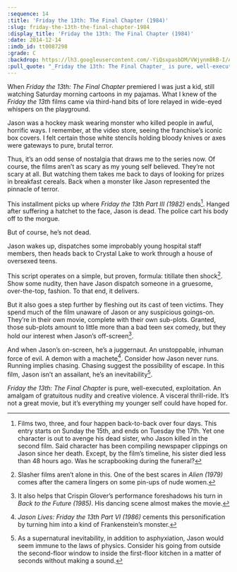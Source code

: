 ```yaml
---
:sequence: 14
:title: 'Friday the 13th: The Final Chapter (1984)'
:slug: friday-the-13th-the-final-chapter-1984
:display_title: 'Friday the 13th: The Final Chapter (1984)'
:date: 2014-12-14
:imdb_id: tt0087298
:grade: C
:backdrop: https://lh3.googleusercontent.com/-YiQsxpasbDM/VWjynm8kB-I/AAAAAAAACrY/e2kZ5_sUh9o/w1000-rj/friday-the-13th-the-final-chapter-1984.jpg
:pull_quote: "_Friday the 13th: The Final Chapter_ is pure, well-executed, exploitation."
---
```


When _Friday the 13th: The Final Chapter_ premiered I was just a kid, still watching Saturday morning cartoons in my pajamas. What I knew of the _Friday the 13th_ films came via third-hand bits of lore relayed in wide-eyed whispers on the playground. 

Jason was a hockey mask wearing monster who killed people in awful, horrific ways. I remember, at the video store, seeing the franchise’s iconic box covers. I felt certain those white stencils holding bloody knives or axes were gateways to pure, brutal terror.

Thus, it’s an odd sense of nostalgia that draws me to the series now. Of course, the films aren’t as scary as my young self believed. They’re not scary at all. But watching them takes me back to days of looking for prizes in breakfast cereals. Back when a monster like Jason represented the pinnacle of terror.

This installment picks up where _Friday the 13th Part III (1982)_ ends[^1]. Hanged after suffering a hatchet to the face, Jason is dead. The police cart his body off to the morgue.

But of course, he’s not dead.

Jason wakes up, dispatches some improbably young hospital staff members, then heads back to Crystal Lake to work through a house of oversexed teens.

This script operates on a simple, but proven, formula: titillate then shock[^2]. Show some nudity, then have Jason dispatch someone in a gruesome, over-the-top, fashion. To that end, it delivers.

But it also goes a step further by fleshing out its cast of teen victims. They spend much of the film unaware of Jason or any suspicious goings-on. They’re in their own movie, complete with their own sub-plots. Granted, those sub-plots amount to little more than a bad teen sex comedy, but they hold our interest when Jason’s off-screen[^3].

And when Jason’s on-screen, he’s a juggernaut. An unstoppable, inhuman force of evil. A demon with a machete[^4]. Consider how Jason never runs. Running implies chasing. Chasing suggest the possibility of escape. In this film, Jason isn’t an assailant, he’s an inevitability[^5].

_Friday the 13th: The Final Chapter_ is pure, well-executed, exploitation. An amalgam of gratuitous nudity and creative violence. A visceral thrill-ride. It’s not a great movie, but it’s everything my younger self could have hoped for.

[^1]: Films two, three, and four happen back-to-back over four days. This entry starts on Sunday the 15th, and ends on Tuesday the 17th. Yet one character is out to avenge his dead sister, who Jason killed in the second film. Said character has been compiling newspaper clippings on Jason since her death. Except, by the film’s timeline, his sister died less than 48 hours ago. Was he scrapbooking during the funeral?

[^2]: Slasher films aren’t alone in this. One of the best scares in _Alien (1979)_ comes after the camera lingers on some pin-ups of nude women.

[^3]: It also helps that Crispin Glover’s performance foreshadows his turn in _Back to the Future (1985)_. His dancing scene almost makes the movie.

[^4]: _Jason Lives: Friday the 13th Part VI (1986)_ cements this personification by turning him into a kind of Frankenstein’s monster.

[^5]: As a supernatural inevitability, in addition to asphyxiation, Jason would seem immune to the laws of physics. Consider his going from outside the second-floor window to inside the first-floor kitchen in a matter of seconds without making a sound. 